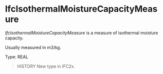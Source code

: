 # IfcIsothermalMoistureCapacityMeasure

_IfcIsothermalMoistureCapacityMeasure_ is a measure of isothermal moisture capacity.
<!-- end of short definition -->

Usually measured in m3/kg.

Type: REAL

> HISTORY New type in IFC2x.
